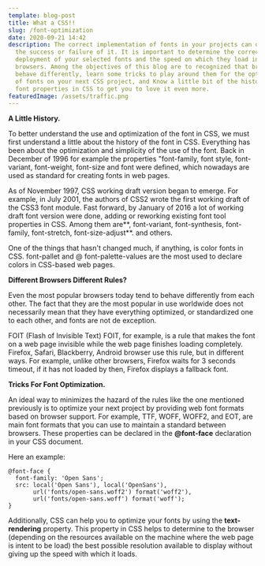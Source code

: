 ```yaml
---
template: blog-post
title: What a CSS!!
slug: /font-optimization
date: 2020-09-21 14:42
description: The correct implementation of fonts in your projects can determine
  the success or failure of it. It is important to determine the correct
  deployment of your selected fonts and the speed on which they load in
  browsers. Among the objectives of this blog are to recognized that browsers
  behave differently, learn some tricks to play around them for the optimization
  of fonts on your next CSS project, and Know a little bit of the history of
  font properties in CSS to get you to love it even more.
featuredImage: /assets/traffic.png
---
```



**A Little History.**

To better understand the use and optimization of the font in CSS, we must first understand a little about the history of the font in CSS. Everything has been about the optimization and simplicity of the use of the font. Back in December of 1996 for example the properties "font-family, font style, font-variant, font-weight, font-size and font were defined, which nowadays are used as standard for creating fonts in web pages.

As of November 1997, CSS working draft version began to emerge. For example, in July 2001, the authors of CSS2 wrote the first working draft of the CSS3 font module. Fast forward, by January of 2016 a lot of working draft font version were done, adding or reworking existing font tool properties in CSS. Among them are**, font-variant, font-synthesis, font-family, font-stretch, font-size-adjust**. and others.

One of the things that hasn't changed much, if anything, is color fonts in CSS. font-pallet and @ font-palette-values are the most used to declare colors in CSS-based web pages.

**Different Browsers Different Rules?**

Even the most popular browsers today tend to behave differently from each other. The fact that they are the most popular in use worldwide does not necessarily mean that they have everything optimized, or standardized one to each other, and fonts are not de exception.

FOIT (Flash of Invisible Text) FOIT, for example, is a rule that makes the font on a web page invisible while the web page finishes loading completely. Firefox, Safari, Blackberry, Android browser use this rule, but in different ways. For example, unlike other browsers, Firefox waits for 3 seconds timeout, if it has not loaded by then, Firefox displays a fallback font.

**Tricks For Font Optimization.**

An ideal way to minimizes the hazard of the rules like the one mentioned previously is to optimize your next project by providing web font formats based on browser support. For example, TTF, WOFF, WOFF2, and EOT, are main font formats that you can use to maintain a standard between browsers. These properties can be declared in the **@font-face** declaration in your CSS document.

Here an example:

```
@font-face {
  font-family: 'Open Sans';
  src: local('Open Sans'), local('OpenSans'),
       url('fonts/open-sans.woff2') format('woff2'),
       url('fonts/open-sans.woff') format('woff');
}

```

Additionally, CSS can help you to optimize your fonts by using the **text-rendering** property. This property in CSS helps to determine to the browser (depending on the resources available on the machine where the web page is intent to be load) the best possible resolution available to display without giving up the speed with which it loads.